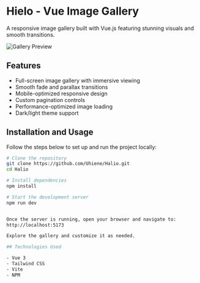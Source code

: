 # Hielo - Vue Image Gallery

A responsive image gallery built with Vue.js featuring stunning visuals and smooth transitions.

![Gallery Preview](./screenshots/demo.jpg)

## Features

- Full-screen image gallery with immersive viewing  
- Smooth fade and parallax transitions  
- Mobile-optimized responsive design  
- Custom pagination controls  
- Performance-optimized image loading  
- Dark/light theme support

## Installation and Usage

Follow the steps below to set up and run the project locally:

```bash
# Clone the repository
git clone https://github.com/Uhiene/Halio.git
cd Halio

# Install dependencies
npm install

# Start the development server
npm run dev


Once the server is running, open your browser and navigate to:
http://localhost:5173

Explore the gallery and customize it as needed.

## Technologies Used

- Vue 3  
- Tailwind CSS  
- Vite  
- NPM